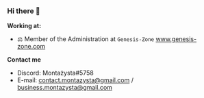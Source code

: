 ### Hi there 👋



**Working at:**

- ⚖️ Member of the Administration at ```Genesis-Zone``` www.genesis-zone.com

**Contact me**

- Discord: Montażysta#5758
- E-mail: contact.montazysta@gmail.com / business.montazysta@gmail.com
<!--
**montazystaa/montazystaa** is a ✨ _special_ ✨ repository because its `README.md` (this file) appears on your GitHub profile.

-->
